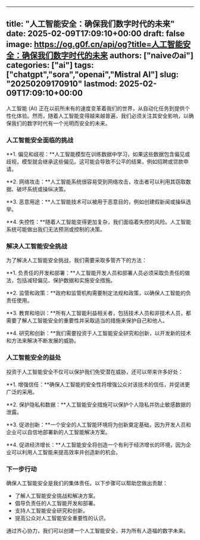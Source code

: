 
---
title: "人工智能安全：确保我们数字时代的未来"
date: 2025-02-09T17:09:10+00:00
draft: false
image: https://og.g0f.cn/api/og?title=人工智能安全：确保我们数字时代的未来
authors: ["naiveのai"]
categories: ["ai"]
tags: ["chatgpt","sora","openai","Mistral AI"]
slug: "20250209170910"
lastmod: 2025-02-09T17:09:10+00:00
---
人工智能 (AI) 正在以前所未有的速度变革着我们的世界，从自动化任务到提供个性化体验。然而，随着人工智能变得越来越普遍，我们必须关注其安全影响，以确保我们的数字时代有一个光明而安全的未来。

### 人工智能安全面临的挑战

**1. 偏见和歧视：**人工智能模型在训练数据中学习，如果这些数据包含偏见或歧视，模型就会继承这些偏见。这可能会导致不公平的结果，例如招聘或贷款申请。

**2. 网络攻击：**人工智能系统很容易受到网络攻击，攻击者可以利用其窃取数据、破坏系统或操纵决策。

**3. 恶意用途：**人工智能技术可以被用于恶意目的，例如创建假新闻或操纵选举。

**4. 失控性：**随着人工智能变得更加复杂，我们面临着失控的风险。人工智能系统可能做出我们无法预测或控制的决策。

### 解决人工智能安全挑战

为了解决人工智能安全挑战，我们需要采取多管齐下的方法：

**1. 负责任的开发和部署：**人工智能开发人员和部署人员必须采取负责任的做法，包括减轻偏见、保护数据和实施安全措施。

**2. 监管和政策：**政府和监管机构需要制定法规和政策，以确保人工智能的负责任使用。

**3. 教育和培训：**所有人工智能利益相关者，包括技术人员和非技术人员，都需要了解人工智能安全的重要性并采取适当的措施来保护自己和他人。

**4. 研究和创新：**我们需要投资于人工智能安全研究和创新，以开发新的技术和方法来解决不断发展的威胁。

### 人工智能安全的益处

投资于人工智能安全不仅可以保护我们免受潜在威胁，还可以带来许多好处：

**1. 增强信任：**确保人工智能的安全性将增强公众对该技术的信任，并促进更广泛的采用。

**2. 保护隐私和数据：**人工智能安全措施可以保护个人隐私并防止敏感数据的泄露。

**3. 促进创新：**一个安全的人工智能环境将为创新奠定基础，因为开发人员和企业可以自信地部署新的人工智能解决方案。

**4. 促进经济增长：**人工智能安全将创造一个有利于经济增长的环境，因为企业可以利用人工智能来提高效率并创造新的机会。

### 下一步行动

确保人工智能安全是我们的集体责任。以下步骤可以帮助您做出贡献：

* 了解人工智能安全挑战和解决方案。
* 倡导负责任的人工智能开发和部署。
* 支持人工智能安全研究和创新。
* 提高公众对人工智能安全重要性的认识。

通过齐心协力，我们可以创建一个人工智能安全，并为所有人造福的数字未来。
